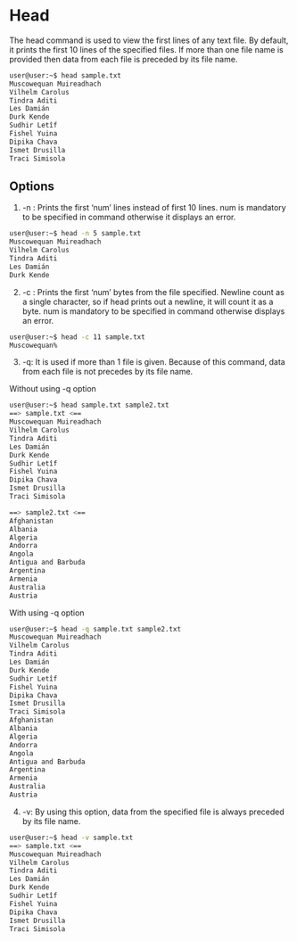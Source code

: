 # Head

The head command is used to view the first lines of any text file. By default, it prints the first 10 lines of the specified files. If more than one file name is provided then data from each file is preceded by its file name. 

```bash
user@user:~$ head sample.txt
Muscowequan Muireadhach
Vilhelm Carolus
Tindra Aditi
Les Damián
Durk Kende
Sudhir Letîf
Fishel Yuina
Dipika Chava
Ismet Drusilla
Traci Simisola
```

## Options
1. -n <num>: Prints the first ‘num’ lines instead of first 10 lines. num is mandatory to be specified in command otherwise it displays an error. 


```bash
user@user:~$ head -n 5 sample.txt
Muscowequan Muireadhach
Vilhelm Carolus
Tindra Aditi
Les Damián
Durk Kende
```

2. -c <num>: Prints the first ‘num’ bytes from the file specified. Newline count as a single character, so if head prints out a newline, it will count it as a byte. num is mandatory to be specified in command otherwise displays an error. 


```bash
user@user:~$ head -c 11 sample.txt
Muscowequan%
```

3. -q: It is used if more than 1 file is given. Because of this command, data from each file is not precedes by its file name. 

Without using -q option

```bash
user@user:~$ head sample.txt sample2.txt
==> sample.txt <==
Muscowequan Muireadhach
Vilhelm Carolus
Tindra Aditi
Les Damián
Durk Kende
Sudhir Letîf
Fishel Yuina
Dipika Chava
Ismet Drusilla
Traci Simisola

==> sample2.txt <==
Afghanistan
Albania
Algeria
Andorra
Angola
Antigua and Barbuda
Argentina
Armenia
Australia
Austria
```

With using -q option

```bash
user@user:~$ head -q sample.txt sample2.txt
Muscowequan Muireadhach
Vilhelm Carolus
Tindra Aditi
Les Damián
Durk Kende
Sudhir Letîf
Fishel Yuina
Dipika Chava
Ismet Drusilla
Traci Simisola
Afghanistan
Albania
Algeria
Andorra
Angola
Antigua and Barbuda
Argentina
Armenia
Australia
Austria
```

4. -v: By using this option, data from the specified file is always preceded by its file name. 

```bash
user@user:~$ head -v sample.txt
==> sample.txt <==
Muscowequan Muireadhach
Vilhelm Carolus
Tindra Aditi
Les Damián
Durk Kende
Sudhir Letîf
Fishel Yuina
Dipika Chava
Ismet Drusilla
Traci Simisola
```
